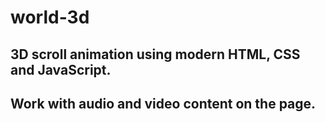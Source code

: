 # world-3d

## 3D scroll animation using modern HTML, CSS and JavaScript. 
## Work with audio and video content on the page.